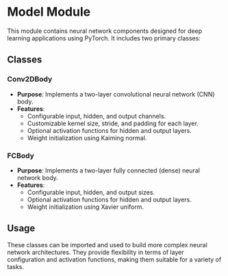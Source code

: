 # Model Module

This module contains neural network components designed for deep learning applications using PyTorch. It includes two primary classes:

## Classes

### Conv2DBody

- **Purpose**: Implements a two-layer convolutional neural network (CNN) body.
- **Features**:
  - Configurable input, hidden, and output channels.
  - Customizable kernel size, stride, and padding for each layer.
  - Optional activation functions for hidden and output layers.
  - Weight initialization using Kaiming normal.

### FCBody

- **Purpose**: Implements a two-layer fully connected (dense) neural network body.
- **Features**:
  - Configurable input, hidden, and output sizes.
  - Optional activation functions for hidden and output layers.
  - Weight initialization using Xavier uniform.

## Usage

These classes can be imported and used to build more complex neural network architectures. They provide flexibility in terms of layer configuration and activation functions, making them suitable for a variety of tasks.

